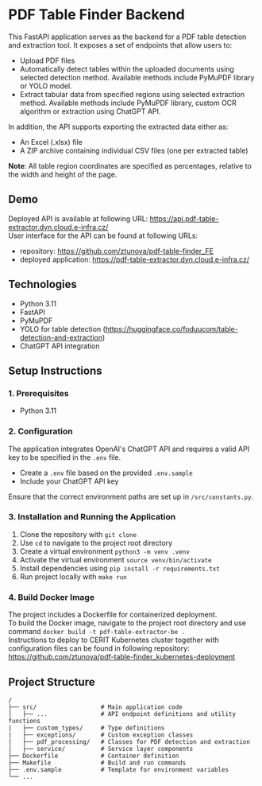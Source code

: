 # PDF Table Finder Backend

This FastAPI application serves as the backend for a PDF table detection and extraction tool. It exposes a set of endpoints that allow users to:

- Upload PDF files
- Automatically detect tables within the uploaded documents using selected detection method. Available methods include PyMuPDF library or YOLO model.
- Extract tabular data from specified regions using selected extraction method. Available methods include PyMuPDF library, custom OCR algorithm or extraction using ChatGPT API.

In addition, the API supports exporting the extracted data either as:
- An Excel (.xlsx) file
- A ZIP archive containing individual CSV files (one per extracted table)

**Note**: All table region coordinates are specified as percentages, relative to the width and height of the page.

## Demo
Deployed API is available at following URL: https://api.pdf-table-extractor.dyn.cloud.e-infra.cz/ <br>
User interface for the API can be found at following URLs: 
- repository: https://github.com/ztunova/pdf-table-finder_FE
- deployed application: https://pdf-table-extractor.dyn.cloud.e-infra.cz/

## Technologies
- Python 3.11
- FastAPI
- PyMuPDF
- YOLO for table detection (https://huggingface.co/foduucom/table-detection-and-extraction)
- ChatGPT API integration

## Setup Instructions

### 1. Prerequisites
- Python 3.11


### 2. Configuration
The application integrates OpenAI's ChatGPT API and requires a valid API key to be specified in the `.env` file.
- Create a `.env` file based on the provided `.env.sample`
- Include your ChatGPT API key

Ensure that the correct environment paths are set up in `/src/constants.py`.

### 3. Installation and Running the Application
1) Clone the repository with `git clone`
2) Use `cd` to navigate to the project root directory
3) Create a virtual environment `python3 -m venv .venv`
4) Activate the virtual environment `source venv/bin/activate`
3) Install dependencies using `pip install -r requirements.txt`
4) Run project locally with `make run`


### 4. Build Docker Image
The project includes a Dockerfile for containerized deployment. <br>
To build the Docker image, navigate to the project root directory and use command `docker build -t pdf-table-extractor-be .` <br>
Instructions to deploy to CERIT Kubernetes cluster together with configuration files can be found in following repository: https://github.com/ztunova/pdf-table-finder_kubernetes-deployment

## Project Structure
```
/
├── src/                  # Main application code
│   ├── ...               # API endpoint definitions and utility functions
|   ├── custom_types/     # Type definitions
|   ├── exceptions/       # Custom exception classes
|   ├── pdf_processing/   # Classes for PDF detection and extraction
|   ├── service/          # Service layer components
├── Dockerfile            # Container definition
├── Makefile              # Build and run commands
├── .env.sample           # Template for environment variables
└── ...
```

